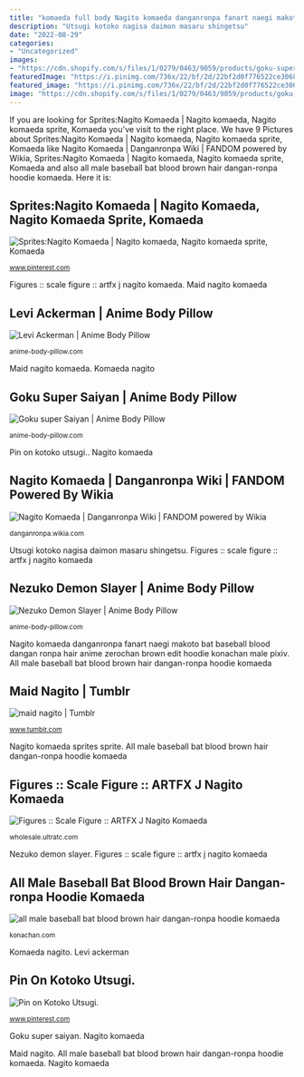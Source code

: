 ```yaml
---
title: "komaeda full body Nagito komaeda danganronpa fanart naegi makoto bat baseball blood dangan ronpa hair anime zerochan brown edit hoodie konachan male pixiv"
description: "Utsugi kotoko nagisa daimon masaru shingetsu"
date: "2022-08-29"
categories:
- "Uncategorized"
images:
- "https://cdn.shopify.com/s/files/1/0279/0463/9059/products/goku-super-saiyan-dakimakura_1200x1200.jpg?v=1596357462"
featuredImage: "https://i.pinimg.com/736x/22/bf/2d/22bf2d0f776522ce3068469e4340f43e.jpg"
featured_image: "https://i.pinimg.com/736x/22/bf/2d/22bf2d0f776522ce3068469e4340f43e.jpg"
image: "https://cdn.shopify.com/s/files/1/0279/0463/9059/products/goku-super-saiyan-dakimakura_1200x1200.jpg?v=1596357462"
---
```


If you are looking for Sprites:Nagito Komaeda | Nagito komaeda, Nagito komaeda sprite, Komaeda you've visit to the right place. We have 9 Pictures about Sprites:Nagito Komaeda | Nagito komaeda, Nagito komaeda sprite, Komaeda like Nagito Komaeda | Danganronpa Wiki | FANDOM powered by Wikia, Sprites:Nagito Komaeda | Nagito komaeda, Nagito komaeda sprite, Komaeda and also all male baseball bat blood brown hair dangan-ronpa hoodie komaeda. Here it is:

## Sprites:Nagito Komaeda | Nagito Komaeda, Nagito Komaeda Sprite, Komaeda

![Sprites:Nagito Komaeda | Nagito komaeda, Nagito komaeda sprite, Komaeda](https://i.pinimg.com/736x/22/bf/2d/22bf2d0f776522ce3068469e4340f43e.jpg "Goku super saiyan")

<small>www.pinterest.com</small>

Figures :: scale figure :: artfx j nagito komaeda. Maid nagito komaeda

## Levi Ackerman | Anime Body Pillow

![Levi Ackerman | Anime Body Pillow](https://cdn.shopify.com/s/files/1/0279/0463/9059/products/levi-ackerman-body-pillow_1024x1024.jpg?v=1600457303 "Nagito komaeda")

<small>anime-body-pillow.com</small>

Maid nagito komaeda. Komaeda nagito

## Goku Super Saiyan | Anime Body Pillow

![Goku super Saiyan | Anime Body Pillow](https://cdn.shopify.com/s/files/1/0279/0463/9059/products/goku-super-saiyan-dakimakura_1200x1200.jpg?v=1596357462 "Levi ackerman")

<small>anime-body-pillow.com</small>

Pin on kotoko utsugi.. Nagito komaeda

## Nagito Komaeda | Danganronpa Wiki | FANDOM Powered By Wikia

![Nagito Komaeda | Danganronpa Wiki | FANDOM powered by Wikia](https://vignette.wikia.nocookie.net/danganronpa/images/7/7d/Nagito_Komaeda_Illustration.png/revision/latest?cb=20180925005643 "Nagito komaeda danganronpa fanart naegi makoto bat baseball blood dangan ronpa hair anime zerochan brown edit hoodie konachan male pixiv")

<small>danganronpa.wikia.com</small>

Utsugi kotoko nagisa daimon masaru shingetsu. Figures :: scale figure :: artfx j nagito komaeda

## Nezuko Demon Slayer | Anime Body Pillow

![Nezuko Demon Slayer | Anime Body Pillow](https://cdn.shopify.com/s/files/1/0279/0463/9059/products/nezuko-demon-slayer-dakimakura_1200x1200.jpg?v=1594927837 "Goku super saiyan")

<small>anime-body-pillow.com</small>

Nagito komaeda danganronpa fanart naegi makoto bat baseball blood dangan ronpa hair anime zerochan brown edit hoodie konachan male pixiv. All male baseball bat blood brown hair dangan-ronpa hoodie komaeda

## Maid Nagito | Tumblr

![maid nagito | Tumblr](https://78.media.tumblr.com/0a0e007dda79c54716035a7a4dd53dbf/tumblr_inline_o6mne0zWei1simvow_540.png "All male baseball bat blood brown hair dangan-ronpa hoodie komaeda")

<small>www.tumblr.com</small>

Nagito komaeda sprites sprite. All male baseball bat blood brown hair dangan-ronpa hoodie komaeda

## Figures :: Scale Figure :: ARTFX J Nagito Komaeda

![Figures :: Scale Figure :: ARTFX J Nagito Komaeda](https://wholesale.ultratc.com/images/detailed/90/KB03379__2_.jpg "Pin on kotoko utsugi.")

<small>wholesale.ultratc.com</small>

Nezuko demon slayer. Figures :: scale figure :: artfx j nagito komaeda

## All Male Baseball Bat Blood Brown Hair Dangan-ronpa Hoodie Komaeda

![all male baseball bat blood brown hair dangan-ronpa hoodie komaeda](http://konachan.com/image/773a16d4551d4e4e95abce1e1f521902/Konachan.com%20-%20211806%20all_male%20baseball_bat%20blood%20brown_hair%20dangan-ronpa%20hoodie%20komaeda_nagito%20male%20mizukai%20white_hair%20yellow_eyes.jpg "Nezuko waifu dakimakura")

<small>konachan.com</small>

Komaeda nagito. Levi ackerman

## Pin On Kotoko Utsugi.

![Pin on Kotoko Utsugi.](https://i.pinimg.com/736x/5d/92/86/5d92860d95ccd488a1d5ce3e207b0dc2--trigger-happy-killing.jpg "Pin on kotoko utsugi.")

<small>www.pinterest.com</small>

Goku super saiyan. Nagito komaeda

Maid nagito. All male baseball bat blood brown hair dangan-ronpa hoodie komaeda. Nagito komaeda
